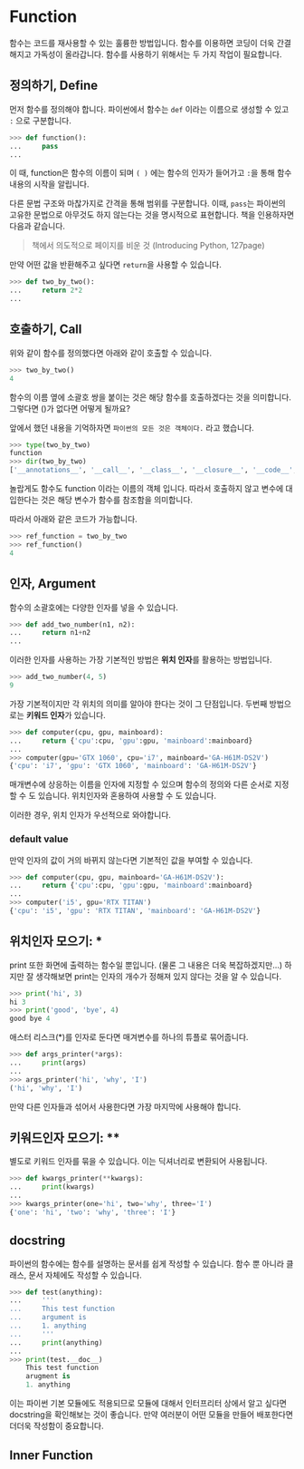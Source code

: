 # Function

함수는 코드를 재사용할 수 있는 훌륭한 방법입니다. 함수를 이용하면 코딩이 더욱 간결해지고 가독성이 올라갑니다. 함수를 사용하기 위해서는 두 가지 작업이 필요합니다.

## 정의하기, Define

먼저 함수를 정의해야 합니다. 파이썬에서 함수는 ```def``` 이라는 이름으로 생성할 수 있고 ```:``` 으로 구분합니다.

```python
>>> def function():
... 	pass
...
```

이 때, function은 함수의 이름이 되며 ```( )``` 에는 함수의 인자가 들어가고 ```:```을 통해 함수 내용의 시작을 알립니다.

다른 문법 구조와 마찮가지로 간격을 통해 범위를 구분합니다. 이때, ```pass```는 파이썬의 고유한 문법으로 아무것도 하지 않는다는 것을 명시적으로 표현합니다. 책을 인용하자면 다음과 같습니다.

> 책에서 의도적으로 페이지를 비운 것 (Introducing Python, 127page)



만약 어떤 값을 반환해주고 싶다면 ```return```을 사용할 수 있습니다.

```python
>>> def two_by_two():
... 	return 2*2
...
```



## 호출하기, Call

위와 같이 함수를 정의했다면 아래와 같이 호출할 수 있습니다.

```python
>>> two_by_two()
4
```

함수의 이름 옆에 소괄호 쌍을 붙이는 것은 해당 함수를 호출하겠다는 것을 의미합니다. 그렇다면 ()가 없다면 어떻게 될까요? 

앞에서 했던 내용을 기억하자면 ```파이썬의 모든 것은 객체이다.``` 라고 했습니다.

```python
>>> type(two_by_two)
function
>>> dir(two_by_two)
['__annotations__', '__call__', '__class__', '__closure__', '__code__', '__defaults__', '__delattr__', '__dict__', '__dir__', '__doc__', '__eq__', '__format__', '__ge__', '__get__', '__getattribute__', '__globals__', '__gt__', '__hash__', '__init__', '__init_subclass__', '__kwdefaults__', '__le__', '__lt__', '__module__', '__name__', '__ne__', '__new__', '__qualname__', '__reduce__', '__reduce_ex__', '__repr__', '__setattr__', '__sizeof__', '__str__', '__subclasshook__']
```

놀랍게도 함수도 function 이라는 이름의 객체 입니다. 따라서 호출하지 않고 변수에 대입한다는 것은 해당 변수가 함수를 참조함을 의미합니다.

따라서 아래와 같은 코드가 가능합니다.

```python
>>> ref_function = two_by_two
>>> ref_function()
4
```



## 인자, Argument

함수의 소괄호에는 다양한 인자를 넣을 수 있습니다.

```python
>>> def add_two_number(n1, n2):
... 	return n1+n2
...
```



이러한 인자를 사용하는 가장 기본적인 방법은 **위치 인자**를 활용하는 방법입니다.

```python
>>> add_two_number(4, 5)
9
```



가장 기본적이지만 각 위치의 의미를 알아야 한다는 것이 그 단점입니다. 두번째 방법으로는 **키워드 인자**가 있습니다.

```python
>>> def computer(cpu, gpu, mainboard):
... 	return {'cpu':cpu, 'gpu':gpu, 'mainboard':mainboard}
...
>>> computer(gpu='GTX 1060', cpu='i7', mainboard='GA-H61M-DS2V')
{'cpu': 'i7', 'gpu': 'GTX 1060', 'mainboard': 'GA-H61M-DS2V'}
```

매개변수에 상응하는 이름을 인자에 지정할 수 있으며 함수의 정의와 다른 순서로 지정할 수 도 있습니다. 위치인자와 혼용하여 사용할 수 도 있습니다.

이러한 경우, 위치 인자가 우선적으로 와야합니다.



### default value

만약 인자의 값이 거의 바뀌지 않는다면 기본적인 값을 부여할 수 있습니다.

```python
>>> def computer(cpu, gpu, mainboard='GA-H61M-DS2V'):
... 	return {'cpu':cpu, 'gpu':gpu, 'mainboard':mainboard}
...
>>> computer('i5', gpu='RTX TITAN')
{'cpu': 'i5', 'gpu': 'RTX TITAN', 'mainboard': 'GA-H61M-DS2V'}
```



## 위치인자 모으기: *

print 또한 화면에 출력하는 함수일 뿐입니다. (물론 그 내용은 더욱 복잡하겠지만...) 하지만 잘 생각해보면 print는 인자의 개수가 정해져 있지 않다는 것을 알 수 있습니다.

```python
>>> print('hi', 3)
hi 3
>>> print('good', 'bye', 4)
good bye 4
```



애스터 리스크(*)를 인자로 둔다면 매겨변수를 하나의 튜플로 묶어줍니다.

```python
>>> def args_printer(*args):
... 	print(args)
...
>>> args_printer('hi', 'why', 'I')
('hi', 'why', 'I')
```



만약 다른 인자들과 섞어서 사용한다면 가장 마지막에 사용해야 합니다.



## 키워드인자 모으기: **

별도로 키워드 인자를 묶을 수 있습니다. 이는 딕셔너리로 변환되어 사용됩니다.

```python
>>> def kwargs_printer(**kwargs):
... 	print(kwargs)
...
>>> kwargs_printer(one='hi', two='why', three='I')
{'one': 'hi', 'two': 'why', 'three': 'I'}
```



## docstring

파이썬의 함수에는 함수를 설명하는 문서를 쉽게 작성할 수 있습니다. 함수 뿐 아니라 클래스, 문서 자체에도 작성할 수 있습니다.

```python
>>> def test(anything):
... 	'''
...		This test function
...		argument is 
...		1. anything 
...		'''
...		print(anything)
...
>>> print(test.__doc__)
    This test function
    arugment is
    1. anything
```



이는 파이썬 기본 모듈에도 적용되므로 모듈에 대해서 인터프리터 상에서 알고 싶다면 docstring을 확인해보는 것이 좋습니다. 만약 여러분이 어떤 모듈을 만들어 배포한다면 더더욱 작성함이 중요합니다. 



## Inner Function







































 

